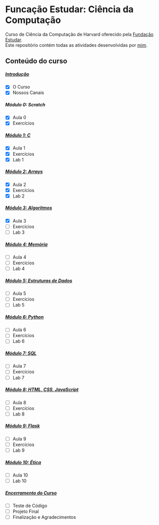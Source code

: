 # Funcação Estudar: Ciência da Computação

Curso de Ciência da Computação de Harvard oferecido pela [Fundação Estudar](https://www.estudar.org.br/).<br>
Este repositório contém todas as atividades desenvolvidas por [mim](https://www.linkedin.com/in/sheila-nakashima-dos-santos/).

## Conteúdo do curso

##### [Introdução](https://github.com/SheilaNS/fundacao-estudar-cs50/tree/introducao)
- [x] O Curso
- [x] Nossos Canais

##### Módulo 0: Scratch
- [x] Aula 0
- [x] Exercícios
 
##### [Módulo 1: C](https://github.com/SheilaNS/fundacao-estudar-cs50/tree/modulo-1)
- [x] Aula 1
- [x] Exercícios
- [x] Lab 1

##### [Módulo 2: Arrays](https://github.com/SheilaNS/fundacao-estudar-cs50/tree/module-2)
- [x] Aula 2
- [x] Exercícios
- [x] Lab 2

##### [Módulo 3: Algoritmos](https://github.com/SheilaNS/fundacao-estudar-cs50/tree/module-3)
- [x] Aula 3
- [ ] Exercícios
- [ ] Lab 3

##### [Módulo 4: Memória](https://github.com/SheilaNS/fundacao-estudar-cs50/tree/main)
- [ ] Aula 4
- [ ] Exercícios
- [ ] Lab 4

##### [Módulo 5: Estruturas de Dados](https://github.com/SheilaNS/fundacao-estudar-cs50/tree/main)
- [ ] Aula 5
- [ ] Exercícios
- [ ] Lab 5

##### [Módulo 6: Python](https://github.com/SheilaNS/fundacao-estudar-cs50/tree/main)
- [ ] Aula 6
- [ ] Exercícios
- [ ] Lab 6

##### [Módulo 7: SQL](https://github.com/SheilaNS/fundacao-estudar-cs50/tree/main)
- [ ] Aula 7
- [ ] Exercícios
- [ ] Lab 7

##### [Módulo 8: HTML, CSS, JavaScript](https://github.com/SheilaNS/fundacao-estudar-cs50/tree/main)
- [ ] Aula 8
- [ ] Exercícios
- [ ] Lab 8

##### [Módulo 9: Flask](https://github.com/SheilaNS/fundacao-estudar-cs50/tree/main)
- [ ] Aula 9
- [ ] Exercícios
- [ ] Lab 9

##### [Módulo 10: Ética](https://github.com/SheilaNS/fundacao-estudar-cs50/tree/main)
- [ ] Aula 10
- [ ] Lab 10

##### [Encerramento do Curso](https://github.com/SheilaNS/fundacao-estudar-cs50/tree/main)
- [ ] Teste de Código
- [ ] Projeto Final
- [ ] Finalização e Agradecimentos
